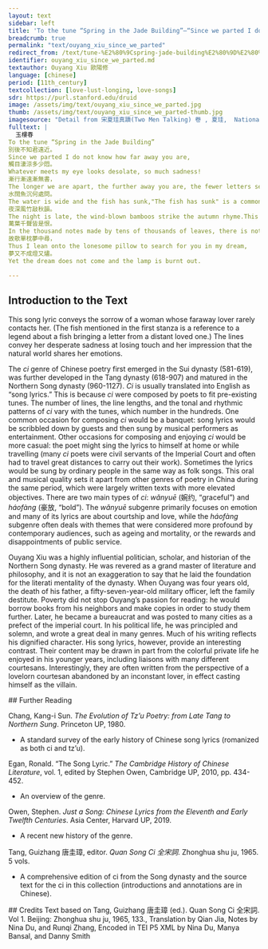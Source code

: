 ```yaml
---
layout: text
sidebar: left
title: 'To the tune “Spring in the Jade Building”—“Since we parted I do not know how far away you are” | 玉春樓 · 別後不知君遠近'
breadcrumb: true
permalink: "text/ouyang_xiu_since_we_parted"
redirect_from: /text/tune-%E2%80%9Cspring-jade-building%E2%80%9D%E2%80%94%E2%80%9C-we-parted-i-do-not-know-how-far-away-you-are%E2%80%9D
identifier: ouyang_xiu_since_we_parted.md
textauthor: Ouyang Xiu 歐陽修
language: [chinese]
period: [11th_century]
textcollection: [love-lust-longing, love-songs]
sdr: https://purl.stanford.edu/druid 
image: /assets/img/text/ouyang_xiu_since_we_parted.jpg
thumb: /assets/img/text/ouyang_xiu_since_we_parted-thumb.jpg
imagesource: "Detail from 宋夏珪真蹟(Two Men Talking) 卷 , 夏珪,  National Palace Museum, Accession Number: K2A000996N000000000PAA [Public Domain]"
fulltext: |
  玉樓春
To the tune “Spring in the Jade Building”
別後不知君遠近。
Since we parted I do not know how far away you are,
觸目淒涼多少悶。
Whatever meets my eye looks desolate, so much sadness!
漸行漸遠漸無書，
The longer we are apart, the further away you are, the fewer letters sent.
水闊魚沉何處問。
The water is wide and the fish has sunk,"The fish has sunk" is a common idiom to express a lack of communication where can I ask about you?
夜深風竹敲秋韻。
The night is late, the wind-blown bamboos strike the autumn rhyme.This refers to "The Sound of Autumn", a famous song for the erhu, a traditional Chinese string instrument.
萬葉千聲皆是恨。
In the thousand notes made by tens of thousands of leaves, there is nothing but regret.
故欹單枕夢中尋，
Thus I lean onto the lonesome pillow to search for you in my dream,
夢又不成燈又燼。
Yet the dream does not come and the lamp is burnt out.

--- 
```

## Introduction to the Text 
<p>This song lyric conveys the sorrow of a woman whose faraway lover rarely contacts her. (The fish mentioned in the first stanza is a reference to a legend about a fish bringing a letter from a distant loved one.) The lines convey her desperate sadness at losing touch and her impression that the natural world shares her emotions.</p> <p dir="ltr">The <em>ci</em> genre of Chinese poetry first emerged in the Sui dynasty (581-619), was further developed in the Tang dynasty (618-907) and matured in the Northern Song dynasty (960-1127). <em>Ci</em> is usually translated into English as “song lyrics.” This is because <em>ci</em> were composed by poets to fit pre-existing tunes. The number of lines, the line lengths, and the tonal and rhythmic patterns of <em>ci</em> vary with the tunes, which number in the hundreds. One common occasion for composing <em>ci</em> would be a banquet: song lyrics would be scribbled down by guests and then sung by musical performers as entertainment. Other occasions for composing and enjoying <em>ci</em> would be more casual: the poet might sing the lyrics to himself at home or while travelling (many <em>ci</em> poets were civil servants of the Imperial Court and often had to travel great distances to carry out their work). Sometimes the lyrics would be sung by ordinary people in the same way as folk songs. This oral and musical quality sets it apart from other genres of poetry in China during the same period, which were largely written texts with more elevated objectives. There are two main types of <em>ci</em>: <em>wǎnyuē</em> (婉约, “graceful”) and <em>háofàng</em> (豪放, “bold”). The <em>wǎnyuē</em> subgenre primarily focuses on emotion and many of its lyrics are about courtship and love, while the<em> háofàng</em> subgenre often deals with themes that were considered more profound by contemporary audiences, such as ageing and mortality, or the rewards and disappointments of public service.</p> <p dir="ltr">Ouyang Xiu was a highly influential politician, scholar, and historian of the Northern Song dynasty. He was revered as a grand master of literature and philosophy, and it is not an exaggeration to say that he laid the foundation for the literati mentality of the dynasty. When Ouyang was four years old, the death of his father, a fifty-seven-year-old military officer, left the family destitute. Poverty did not stop Ouyang’s passion for reading: he would borrow books from his neighbors and make copies in order to study them further. Later, he became a bureaucrat and was posted to many cities as a prefect of the imperial court. In his political life, he was principled and solemn, and wrote a great deal in many genres. Much of his writing reflects his dignified character. His song lyrics, however, provide an interesting contrast. Their content may be drawn in part from the colorful private life he enjoyed in his younger years, including liaisons with many different courtesans. Interestingly, they are often written from the perspective of a lovelorn courtesan abandoned by an inconstant lover, in effect casting himself as the villain.</p>
## Further Reading 
<p>Chang, Kang-i Sun. <em>The Evolution of Tz’u Poetry: from Late Tang to Northern Sung</em>. Princeton UP, 1980.</p> <ul> <li>A standard survey of the early history of Chinese song lyrics (romanized as both ci and tz’u).</li> </ul> <p>Egan, Ronald. “The Song Lyric.” <em>The Cambridge History of Chinese Literature</em>, vol. 1, edited by Stephen Owen, Cambridge UP, 2010, pp. 434-452.</p> <ul> <li>An overview of the genre.</li> </ul> <p>Owen, Stephen. <em>Just a Song: Chinese Lyrics from the Eleventh and Early Twelfth Centuries</em>. Asia Center, Harvard UP, 2019.</p> <ul> <li>A recent new history of the genre.</li> </ul> <p>Tang, Guizhang 唐圭璋, editor. <em>Quan Song Ci 全宋詞</em>. Zhonghua shu ju, 1965. 5 vols.</p> <ul> <li>A comprehensive edition of ci from the Song dynasty and the source text for the ci in this collection (introductions and annotations are in Chinese).</li> </ul>
## Credits
Text based on Tang, Guizhang 唐圭璋 (ed.). Quan Song Ci 全宋詞. Vol 1. Beijing: Zhonghua shu ju, 1965, 133., Translation by Qian Jia, Notes by Nina Du,  and Runqi Zhang, Encoded in TEI P5 XML by Nina Du, Manya Bansal,  and Danny Smith
